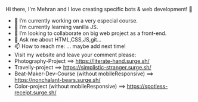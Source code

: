    Hi there, I'm Mehran and I love creating specific bots & web development! 👋



- 🔭 I’m currently working on a very especial course.
- 🌱 I’m currently learning vanilla JS.
- 👯 I’m looking to collaborate on big web project as a front-end.
- 💬 Ask me about HTML,CSS,JS,git...
- 📫 How to reach me: ... maybe add next time!
- Visit my website and leave your comment please:
-   Photography-Project ==> https://literate-hand.surge.sh/
-   Travelly-project ==> https://simplistic-stranger.surge.sh/
-   Beat-Maker-Dev-Course (without mobileResponsive) ==> https://nonchalant-bears.surge.sh/
-   Color-project (without mobileResponsive) ==> https://spotless-receipt.surge.sh/
